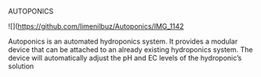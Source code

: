 AUTOPONICS

![](https://github.com/limenilbuz/Autoponics/IMG_1142

Autoponics is an automated hydroponics system. It provides a modular device that can be attached to an already existing hydroponics system. The device will automatically adjust the pH and EC levels of the hydroponic’s solution


